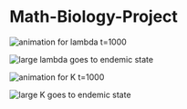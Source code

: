 # Math-Biology-Project

![animation for lambda t=1000](https://github.com/seanwhite674/Math-Biology-Project/assets/110498155/fb8d5c42-e6d6-4215-810d-78b973eca000)

![large lambda goes to endemic state](https://github.com/seanwhite674/Math-Biology-Project/assets/110498155/058ef232-228d-45b3-a02a-ecb8ad5887e1)

![animation for K t=1000](https://github.com/seanwhite674/Math-Biology-Project/assets/110498155/c840b5d6-96f1-4014-95a0-f686d33e140a)

![large K goes to endemic state](https://github.com/seanwhite674/Math-Biology-Project/assets/110498155/f469c072-5138-4c9b-a59e-2787384597c2)
